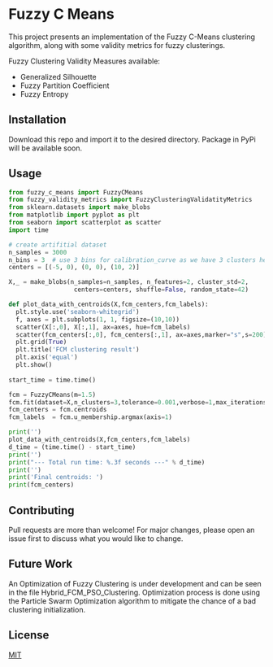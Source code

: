 # Fuzzy C Means

This project presents an implementation of the Fuzzy C-Means clustering algorithm, along with some validity metrics for fuzzy clusterings.

Fuzzy Clustering Validity Measures available:

- Generalized Silhouette
- Fuzzy Partition Coefficient
- Fuzzy Entropy

## Installation

Download this repo and import it to the desired directory.
Package in PyPi will be available soon.

## Usage

```python
from fuzzy_c_means import FuzzyCMeans
from fuzzy_validity_metrics import FuzzyClusteringValidatityMetrics
from sklearn.datasets import make_blobs
from matplotlib import pyplot as plt
from seaborn import scatterplot as scatter
import time

# create artifitial dataset
n_samples = 3000
n_bins = 3  # use 3 bins for calibration_curve as we have 3 clusters here
centers = [(-5, 0), (0, 0), (10, 2)]

X,_ = make_blobs(n_samples=n_samples, n_features=2, cluster_std=2,
                  centers=centers, shuffle=False, random_state=42)

def plot_data_with_centroids(X,fcm_centers,fcm_labels):
  plt.style.use('seaborn-whitegrid')
  f, axes = plt.subplots(1, 1, figsize=(10,10))
  scatter(X[:,0], X[:,1], ax=axes, hue=fcm_labels)
  scatter(fcm_centers[:,0], fcm_centers[:,1], ax=axes,marker="s",s=200)
  plt.grid(True)
  plt.title('FCM clustering result')
  plt.axis('equal')
  plt.show()
  
start_time = time.time()

fcm = FuzzyCMeans(m=1.5)
fcm.fit(dataset=X,n_clusters=3,tolerance=0.001,verbose=1,max_iterations=100)
fcm_centers = fcm.centroids
fcm_labels  = fcm.u_membership.argmax(axis=1)

print('')
plot_data_with_centroids(X,fcm_centers,fcm_labels)
d_time = (time.time() - start_time)
print('')
print("--- Total run time: %.3f seconds ---" % d_time)
print('')
print('Final centroids: ')
print(fcm_centers)  

```

## Contributing
Pull requests are more than welcome! For major changes, please open an issue first to discuss what you would like to change.


## Future Work
An Optimization of Fuzzy Clustering is under development and can be seen in the file Hybrid_FCM_PSO_Clustering. Optimization process is done using the Particle Swarm Optimization algorithm to mitigate the chance of a bad clustering initialization.
## License
[MIT](https://choosealicense.com/licenses/mit/)
